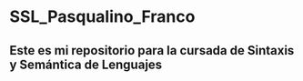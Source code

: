 # SSL_Pasqualino_Franco 
## Este es mi repositorio para la cursada de Sintaxis y Semántica de Lenguajes